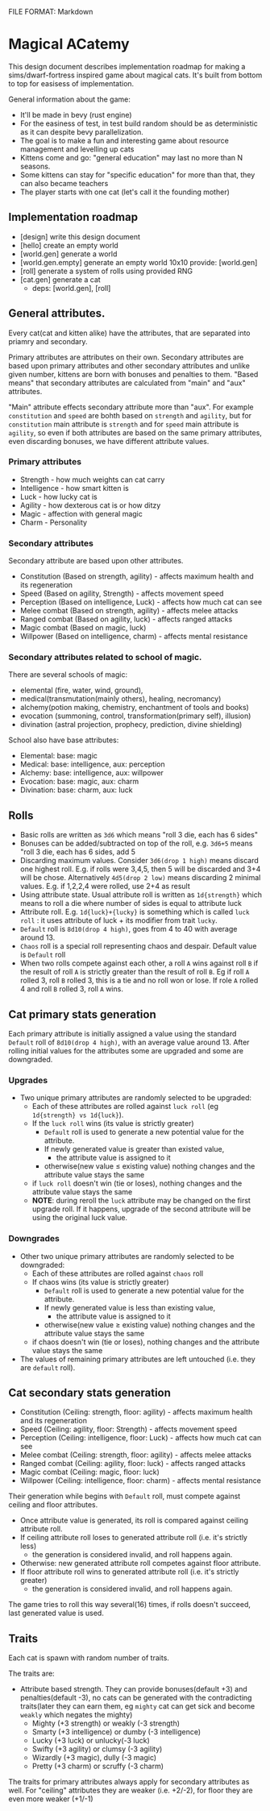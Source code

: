 FILE FORMAT: Markdown

# Magical ACatemy

This design document describes implementation roadmap for making a sims/dwarf-fortress inspired game about magical cats.
It's built from bottom to top for easisess of implementation.

General information about the game:

- It'll be made in bevy (rust engine)
- For the easiness of test, in test build random should be as deterministic as it can despite bevy parallelization.
- The goal is to make a fun and interesting game about resource management and levelling up cats
- Kittens come and go: "general education" may last no more than N seasons.
- Some kittens can stay for "specific education" for more than that, they can also became teachers
- The player starts with one cat (let's call it the founding mother)

## Implementation roadmap

- [design] write this design document
- [hello] create an empty world
- [world.gen] generate a world
- [world.gen.empty] generate an empty world 10x10
  provide: [world.gen]
- [roll] generate a system of rolls using provided RNG
- [cat.gen] generate a cat
  - deps: [world.gen], [roll] 

## General attributes.

Every cat(cat and kitten alike) have the attributes, that are separated into priamry and secondary.

Primary attributes are attributes on their own. Secondary attributes are based upon primary attributes and other secondary attributes and unlike given number, kittens are born with bonuses and penalties to them. "Based means" that secondary attributes are calculated from "main" and "aux" attributes.

"Main" attribute effects secondary attribute more than "aux". For example `constitution` and `speed` are bohth based on `strength` and `agility`, but for `constitution` main attribute is `strength` and for `speed` main attribute is `agility`, so even if both attributes are based on the same primary attributes, even discarding bonuses, we have different attribute values.

### Primary attributes

- Strength - how much weights can cat carry
- Intelligence - how smart kitten is
- Luck - how lucky cat is
- Agility - how dexterous cat is or how ditzy
- Magic - affection with general magic
- Charm - Personality

### Secondary attributes

Secondary attribute are based upon other attributes.

- Constitution (Based on strength, agility) - affects maximum health and its regeneration
- Speed (Based on agility, Strength) - affects movement speed
- Perception (Based on intelligence, Luck) - affects how much cat can see
- Melee combat (Based on strength, agility) - affects melee attacks
- Ranged combat (Based on agility, luck) - affects ranged attacks
- Magic combat (Based on magic, luck)
- Willpower (Based on intelligence, charm) - affects mental resistance

### Secondary attributes related to school of magic.

There are several schools of magic:

- elemental (fire, water, wind, ground),
- medical(transmutation(mainly others), healing, necromancy)
- alchemy(potion making, chemistry, enchantment of tools and books)
- evocation (summoning, control, transformation(primary self), illusion)
- divination (astral projection, prophecy, prediction, divine shielding)

School also have base attributes:

- Elemental: base: magic
- Medical: base: intelligence, aux: perception
- Alchemy: base: intelligence, aux: willpower
- Evocation: base: magic, aux: charm
- Divination: base: charm, aux: luck

## Rolls

- Basic rolls are written as `3d6` which means "roll 3 die, each has 6 sides"
- Bonuses can be added/subtracted on top of the roll, e.g. `3d6+5` means "roll 3 die, each has 6 sides, add 5
- Discarding maximum values. Consider `3d6(drop 1 high)` means discard one highest roll. E.g. if rolls were 3,4,5, then 5 will be discarded and 3+4 will be chose. Alternatively `4d5(drop 2 low)` means discarding 2 minimal values. E.g. if 1,2,2,4 were rolled, use 2+4 as result
- Using attribute state. Usual attribute roll is written as `1d{strength}` which means to roll a die where number of sides is equal to attribute luck 
- Attribute roll. E.g. `1d{luck}+{lucky}` is something which is called `luck roll` : it uses attribute of luck + its modifier from trait `lucky`.
- `Default` roll is `8d10(drop 4 high)`, goes from 4 to 40 with average around 13.
- `Chaos` roll is a special roll representing chaos and despair. Default value is `Default` roll
- When two rolls compete against each other, a roll `A` wins against roll `B` if the result of roll `A` is strictly greater than the result of roll `B`. Eg if roll `A` rolled 3, roll `B` rolled 3, this is a tie and no roll won or lose. If role `A` rolled 4 and roll `B` rolled 3, roll `A` wins.

## Cat primary stats generation

Each primary attribute is initially assigned a value using the standard `Default` roll of `8d10(drop 4 high)`, with an average value around 13.
After rolling initial values for the attributes some are upgraded and some are downgraded.

### Upgrades

- Two unique primary attributes are randomly selected to be upgraded:
  - Each of these attributes are rolled against `luck roll` (eg `1d{strength} vs 1d{luck}`).
  - If the `luck roll` wins (its value is strictly greater)
    - `Default` roll is used to generate a new potential value for the attribute.
    - If newly generated value is greater than existed value,
      - the attribute value is assigned to it
    - otherwise(new value ≤ existing value) nothing changes and the attribute value stays the same
  - if `luck roll` doesn't win (tie or loses), nothing changes and the attribute value stays the same
  - **NOTE**: during reroll the `luck` attribute may be changed on the first upgrade roll. If it happens, upgrade of the second attribute will be using the original luck value.

### Downgrades

- Other two unique primary attributes are randomly selected to be downgraded:
  - Each of these attributes are rolled against `chaos` roll
  - If chaos wins (its value is strictly greater)
    - `Default` roll is used to generate a new potential value for the attribute.
    - If newly generated value is less than existing value,
      - the attribute value is assigned to it
    - otherwise(new value ≥ existing value) nothing changes and the attribute value stays the same
  - if chaos doesn't win (tie or loses), nothing changes and the attribute value stays the same
- The values of remaining primary attributes are left untouched (i.e. they are `default` roll).

## Cat secondary stats generation

- Constitution (Ceiling: strength, floor: agility) - affects maximum health and its regeneration
- Speed (Ceiling: agility, floor: Strength) - affects movement speed
- Perception (Ceiling: intelligence, floor: Luck) - affects how much cat can see
- Melee combat (Ceiling: strength, floor: agility) - affects melee attacks
- Ranged combat (Ceiling: agility, floor: luck) - affects ranged attacks
- Magic combat (Ceiling: magic, floor: luck)
- Willpower (Ceiling: intelligence, floor: charm) - affects mental resistance

Their generation while begins with `Default` roll, must compete against ceiling and floor attributes.

- Once attribute value is generated, its roll is compared against ceiling attribute roll. 
- If ceiling attribute roll loses to generated attribute roll (i.e. it's strictly less)
    - the generation is considered invalid, and roll happens again.
- Otherwise: new generated attribute roll competes against floor attribute.
- If floor attribute roll wins to generated attribute roll (i.e. it's strictly greater)
    - the generation is considered invalid, and roll happens again.

The game tries to roll this way several(16) times, if rolls doesn't succeed, last generated value is used.

## Traits

Each cat is spawn with random number of traits.

The traits are:

- Attribute based strength. They can provide bonuses(default +3) and penalties(default -3), no cats can be generated with the contradicting traits(later they can earn them, eg `mighty` cat can get sick and become `weakly` which negates the mighty)
    - Mighty (+3 strength) or weakly (-3 strength)
    - Smarty (+3 intelligence) or dumby (-3 intelligence)
    - Lucky (+3 luck) or unlucky(-3 luck)
    - Swifty (+3 agility) or clumsy (-3 agility)
    - Wizardly (+3 magic), dully (-3 magic)
    - Pretty (+3 charm) or scruffy (-3 charm)

The traits for primary attributes always apply for secondary attributes as well. For "ceiling" attributes they are weaker (i.e. +2/-2), for floor they are even more weaker (+1/-1)

